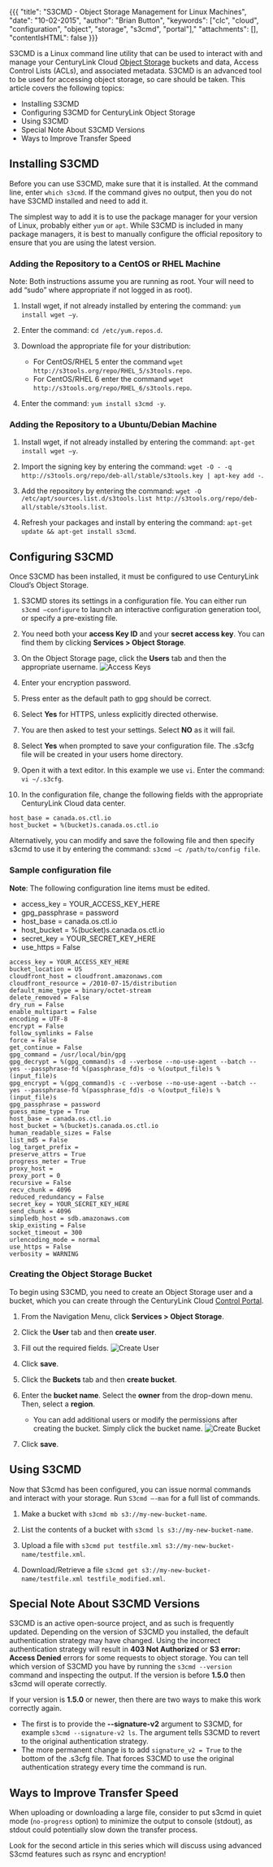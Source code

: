 {{{
  "title": "S3CMD - Object Storage Management for Linux Machines",
  "date": "10-02-2015",
  "author": "Brian Button",
  "keywords": ["clc", "cloud", "configuration", "object", "storage", "s3cmd", "portal"],"
  "attachments": [],
  "contentIsHTML": false
}}}

S3CMD is a Linux command line utility that can be used to interact with and manage your CenturyLink Cloud [Object Storage](https://www.ctl.io/object-storage/) buckets and data, Access Control Lists (ACLs), and associated metadata. S3CMD is an advanced tool to be used for accessing object storage, so care should be taken. This article covers the following topics:
* Installing S3CMD
* Configuring S3CMD for CenturyLink Object Storage
* Using S3CMD
* Special Note About S3CMD Versions
* Ways to Improve Transfer Speed

## Installing S3CMD
Before you can use S3CMD, make sure that it is installed. At the command line, enter `which s3cmd`. If the command gives no output, then you do not have S3CMD installed and need to add it.

The simplest way to add it is to use the package manager for your version of Linux, probably either `yum` or `apt`. While S3CMD is included in many package managers, it is best to manually configure the official repository to ensure that you are using the latest version.

### Adding the Repository to a CentOS or RHEL Machine
Note: Both instructions assume you are running as root. Your will need to add “sudo” where appropriate if not logged in as root).
1. Install wget, if not already installed by entering the command: `yum install wget –y`.

2. Enter the command: c`d /etc/yum.repos.d`.

3. Download the appropriate file for your distribution:
   * For CentOS/RHEL 5 enter the command `wget http://s3tools.org/repo/RHEL_5/s3tools.repo`.
   * For CentOS/RHEL 6 enter the command `wget http://s3tools.org/repo/RHEL_6/s3tools.repo`.

4. Enter the command: `yum install s3cmd -y`.

### Adding the Repository to a Ubuntu/Debian Machine
1. Install wget, if not already installed by entering the command:  `apt-get install wget –y`.

2. Import the signing key by entering the command: `wget -O - -q http://s3tools.org/repo/deb-all/stable/s3tools.key | apt-key add -`.

3. Add the repository by entering the command: `wget -O /etc/apt/sources.list.d/s3tools.list http://s3tools.org/repo/deb-all/stable/s3tools.list`.

4. Refresh your packages and install by entering the command: `apt-get update && apt-get install s3cmd`.

## Configuring S3CMD
Once S3CMD has been installed, it must be configured to use CenturyLink Cloud’s Object Storage.
1. S3CMD stores its settings in a configuration file. You can either run `s3cmd –configure` to launch an interactive configuration generation tool, or specify a pre-existing file.

2. You need both your **access Key ID** and your **secret access key**. You can find them by clicking **Services > Object Storage**.

3. On the Object Storage page, click the **Users** tab and then the appropriate username.
   ![Access Keys](../../images/kb-object-storage-access-keys.png)

4. Enter your encryption password.

5. Press enter as the default path to gpg should be correct.

6. Select **Yes** for HTTPS, unless explicitly directed otherwise.

7. You are then asked to test your settings. Select **NO** as it will fail.

8. Select **Yes** when prompted to save your configuration file. The .s3cfg file will be created in your users home directory.

9. Open it with a text editor. In this example we use `vi`. Enter the command: `vi ~/.s3cfg`.

10. In the configuration file, change the following fields with the appropriate CenturyLink Cloud data center.
   ```
   host_base = canada.os.ctl.io
   host_bucket = %(bucket)s.canada.os.ctl.io
   ```

   Alternatively, you can modify and save the following file and then specify s3cmd to use it by entering the command: `s3cmd –c /path/to/config file`.

### Sample configuration file
**Note**: The following configuration line items must be edited.
* access_key = YOUR_ACCESS_KEY_HERE
* gpg_passphrase = password
* host_base = canada.os.ctl.io
* host_bucket = %(bucket)s.canada.os.ctl.io
* secret_key = YOUR_SECRET_KEY_HERE
* use_https = False

```
access_key = YOUR_ACCESS_KEY_HERE
bucket_location = US
cloudfront_host = cloudfront.amazonaws.com
cloudfront_resource = /2010-07-15/distribution
default_mime_type = binary/octet-stream
delete_removed = False
dry_run = False
enable_multipart = False
encoding = UTF-8
encrypt = False
follow_symlinks = False
force = False
get_continue = False
gpg_command = /usr/local/bin/gpg
gpg_decrypt = %(gpg_command)s -d --verbose --no-use-agent --batch --yes --passphrase-fd %(passphrase_fd)s -o %(output_file)s %(input_file)s
gpg_encrypt = %(gpg_command)s -c --verbose --no-use-agent --batch --yes --passphrase-fd %(passphrase_fd)s -o %(output_file)s %(input_file)s
gpg_passphrase = password
guess_mime_type = True
host_base = canada.os.ctl.io
host_bucket = %(bucket)s.canada.os.ctl.io
human_readable_sizes = False
list_md5 = False
log_target_prefix =
preserve_attrs = True
progress_meter = True
proxy_host =
proxy_port = 0
recursive = False
recv_chunk = 4096
reduced_redundancy = False
secret_key = YOUR_SECRET_KEY_HERE
send_chunk = 4096
simpledb_host = sdb.amazonaws.com
skip_existing = False
socket_timeout = 300
urlencoding_mode = normal
use_https = False
verbosity = WARNING
```

### Creating the Object Storage Bucket
To begin using S3CMD, you need to create an Object Storage user and a bucket, which you can create through the CenturyLink Cloud [Control Portal](https://control.ctl.io/).

1. From the Navigation Menu, click  **Services > Object Storage**.

2. Click the **User** tab and then **create user**.

3. Fill out the required fields.
   ![Create User](../../images/kb-object-storage-create-user.png)

4. Click **save**.

5. Click the **Buckets** tab and then **create bucket**.

6. Enter the **bucket name**. Select the **owner** from the drop-down menu. Then, select a **region**.
   * You can add additional users or modify the permissions after creating the bucket. Simply click the bucket name.
   ![Create Bucket](../../images/kb-object-storage-create-bucket.png)

7. Click **save**.

## Using S3CMD
Now that S3cmd has been configured, you can issue normal commands and interact with your storage. Run `S3cmd –-man` for a full list of commands.
1. Make a bucket with `s3cmd mb s3://my-new-bucket-name`.

2. List the contents of a bucket with `s3cmd ls s3://my-new-bucket-name`.

3. Upload a file with `s3cmd put testfile.xml s3://my-new-bucket-name/testfile.xml`.

4. Download/Retrieve a file `s3cmd get s3://my-new-bucket-name/testfile.xml testfile_modified.xml`.

## Special Note About S3CMD Versions
S3CMD is an active open-source project, and as such is frequently updated. Depending on the version of S3CMD you installed, the default authentication strategy may have changed. Using the incorrect authentication strategy will result in **403 Not Authorized** or **S3 error: Access Denied** errors for some requests to object storage. You can tell which version of S3CMD you have by running the `s3cmd --version` command and inspecting the output. If the version is before **1.5.0** then s3cmd will operate correctly.

If your version is **1.5.0** or newer, then there are two ways to make this work correctly again.
* The first is to provide the **--signature-v2** argument to S3CMD, for example `s3cmd --signature-v2 ls`. The argument tells S3CMD to revert to the original authentication strategy.
* The more permanent change is to add `signature_v2 = True` to the bottom of the .s3cfg file. That forces S3CMD to use the original authentication strategy every time the command is run.

## Ways to Improve Transfer Speed
When uploading or downloading a large file, consider to put s3cmd in quiet mode (`no-progress` option) to minimize the output to console (stdout), as stdout could potentially slow down the transfer process.

Look for the second article in this series which will discuss using advanced S3cmd features such as rsync and encryption!
